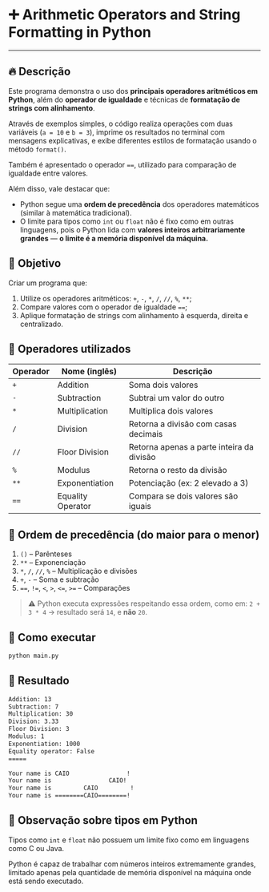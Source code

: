 # ➕ Arithmetic Operators and String Formatting in Python

---

## 🔥 Descrição

Este programa demonstra o uso dos **principais operadores aritméticos em Python**, além do **operador de igualdade** e técnicas de **formatação de strings com alinhamento**.

Através de exemplos simples, o código realiza operações com duas variáveis (`a = 10` e `b = 3`), imprime os resultados no terminal com mensagens explicativas, e exibe diferentes estilos de formatação usando o método `format()`.

Também é apresentado o operador `==`, utilizado para comparação de igualdade entre valores.

Além disso, vale destacar que:
- Python segue uma **ordem de precedência** dos operadores matemáticos (similar à matemática tradicional).
- O limite para tipos como `int` ou `float` não é fixo como em outras linguagens, pois o Python lida com **valores inteiros arbitrariamente grandes** — **o limite é a memória disponível da máquina.**

## 📌 Objetivo

Criar um programa que:
1. Utilize os operadores aritméticos: `+`, `-`, `*`, `/`, `//`, `%`, `**`;
2. Compare valores com o operador de igualdade `==`;
3. Aplique formatação de strings com alinhamento à esquerda, direita e centralizado.

## 🧮 Operadores utilizados

| Operador  | Nome (inglês)     | Descrição                                 |
|-----------|-------------------|-------------------------------------------|
| `+`       | Addition          | Soma dois valores                         |
| `-`       | Subtraction       | Subtrai um valor do outro                 |
| `*`       | Multiplication    | Multiplica dois valores                   |
| `/`       | Division          | Retorna a divisão com casas decimais      |
| `//`      | Floor Division    | Retorna apenas a parte inteira da divisão |
| `%`       | Modulus           | Retorna o resto da divisão                |
| `**`      | Exponentiation    | Potenciação (ex: 2 elevado a 3)           |
| `==`      | Equality Operator | Compara se dois valores são iguais        |

## 🧭 Ordem de precedência (do maior para o menor)

1. `()` – Parênteses
2. `**` – Exponenciação
3. `*`, `/`, `//`, `%` – Multiplicação e divisões
4. `+`, `-` – Soma e subtração
5. `==`, `!=`, `<`, `>`, `<=`, `>=` – Comparações

> ⚠️ Python executa expressões respeitando essa ordem, como em: `2 + 3 * 4` → resultado será `14`, e **não** `20`.

## 🧪 Como executar

```bash
python main.py
```

## 🚀 Resultado

```bash
Addition: 13
Subtraction: 7
Multiplication: 30
Division: 3.33
Floor Division: 3
Modulus: 1
Exponentiation: 1000
Equality operator: False
=====

Your name is CAIO                !
Your name is                CAIO!
Your name is         CAIO         !
Your name is ========CAIO========!
```

## 🧠 Observação sobre tipos em Python
Tipos como `int` e `float` não possuem um limite fixo como em linguagens como C ou Java.

Python é capaz de trabalhar com números inteiros extremamente grandes, limitado apenas pela quantidade de memória disponível na máquina onde está sendo executado.